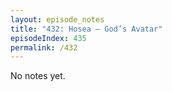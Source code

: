 ```yaml
---
layout: episode_notes
title: "432: Hosea — God’s Avatar"
episodeIndex: 435
permalink: /432
---
```

No notes yet.
